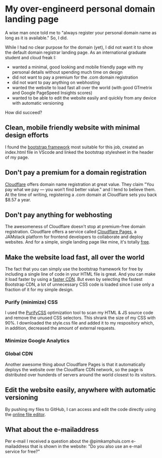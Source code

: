 # My over-engineerd personal domain landing page
A wise man once told me to "always register your personal domain name as long as it is available." So, I did.

While I had no clear purpose for the domain (yet), I did not want it to show the default domain registrar landing page. As an international graduate student and cloud freak I:

 - wanted a minimal, good looking and mobile friendly page with my personal details without spending much time on design
 - did not want to pay a premium for the .com domain registration
 - did not want to pay anything on webhosting
 - wanted the website to load fast all over the world (with good GTmetrix and Google PageSpeed Insights scores)
 - wanted to be able to edit the website easily and quickly from any device with automatic versioning

How did succeed?

## Clean, mobile friendly website with minimal design efforts
I found the [bootstrap framework](https://getbootstrap.com/) most suitable for this job, created an index.html file in VScode and linked the bootstrap stylesheet in the header of my page.

## Don't pay a premium for a domain registration
[Cloudflare](https://cloudflare.com) offers domain name registration at great value. They claim "You pay what we pay — you won’t find better value." and I tend to believe them. At the time of writing, registering a .com domain at Cloudflare sets you back $8.57 a year.

## Don't pay anything for webhosting
The awesomeness of Cloudflare doesn't stop at premium-free domain registration. Cloudflare offers a service called [Cloudflare Pages](https://pages.cloudflare.com/), a JAMstack platform for frontend developers to collaborate and deploy websites. And for a simple, single landing page like mine, it's totally [free](https://developers.cloudflare.com/pages/platform/limits/).

## Make the website load fast, all over the world
The fact that you can simply use the bootstrap framework for free by including a single line of code in your HTML file is great. And you can make it load faster by using a [faster CDN](https://www.belugacdn.com/best-cdn-for-bootstrap/). But even by selecting the fastest Bootstrap CDN, a lot of unnecessary CSS code is loaded since I use only a fraction of it for my simple design. 

### Purify (minimize) CSS
I used the [PurifyCSS](https://purifycss.online/) optimization tool to scan my HTML & JS source code and remove the unused CSS selectors. This shrank the size of my CSS with 90%. I downloaded the style.css file and added it to my respository which, in addition, decreased the amount of external requests.

### Minimize Google Analytics

### Global CDN
Another awesome thing about Cloudflare Pages is that it automatically deploys the website over the Cloudflare CDN network, so the page is distributed over hunderds of servers around the world closest to its visitors.

## Edit the website easily, anywhere with automatic versioning
By pushing my files to GitHub, I can access and edit the code directly using the [online file editor](https://docs.github.com/en/repositories/working-with-files/managing-files/editing-files).

## What about the e-mailaddress
Per e-mail I received a question about the @pimkamphuis.com e-mailaddress that is shown in the website: "Do you also use an e-mail service for free?" 